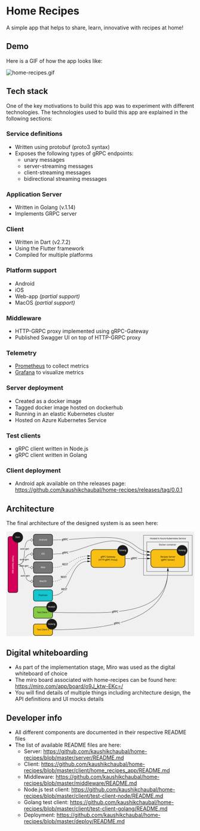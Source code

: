 # Home Recipes
A simple app that helps to share, learn, innovative with recipes at home! 

## Demo
Here is a GIF of how the app looks like:

![home-recipes.gif](assets/home-recipes.gif)

## Tech stack
One of the key motivations to build this app was to experiment with different technologies. The technologies used to build this app are explained in the following sections:

### Service definitions
* Written using protobuf (proto3 syntax)
* Exposes the following types of gRPC endpoints:
    * unary messages
    * server-streaming messages
    * client-streaming messages
    * bidirectional streaming messages

### Application Server
* Written in Golang (v.1.14)
* Implements GRPC server  

### Client
* Written in Dart (v2.7.2)
* Using the Flutter framework
* Compiled for multiple platforms

### Platform support
* Android
* iOS
* Web-app _(partial support)_
* MacOS _(partial support)_

### Middleware
* HTTP-GRPC proxy implemented using gRPC-Gateway
* Published Swagger UI on top of HTTP-GRPC proxy

### Telemetry
* [Prometheus](https://github.com/prometheus/prometheus) to collect metrics
* [Grafana](https://grafana.com/) to visualize metrics

### Server deployment
* Created as a docker image
* Tagged docker image hosted on dockerhub
* Running in an elastic Kubernetes cluster
* Hosted on Azure Kubernetes Service

### Test clients
* gRPC client written in Node.js
* gRPC client written in Golang

### Client deployment
* Android apk available on thhe releases page: https://github.com/kaushikchaubal/home-recipes/releases/tag/0.0.1

## Architecture
The final architecture of the designed system is as seen here:

![architecture-diagram.png](assets/architecture-diagram.png)

## Digital whiteboarding
* As part of the implementation stage, Miro was used as the digital whiteboard of choice
* The miro board associated with home-recipes can be found here: https://miro.com/app/board/o9J_ktw-EKc=/ 
* You will find details of multiple things including architecture design, the API definitions and UI mocks details

## Developer info
* All different components are documented in their respective README files
* The list of available README files are here:
    * Server: https://github.com/kaushikchaubal/home-recipes/blob/master/server/README.md
    * Client: https://github.com/kaushikchaubal/home-recipes/blob/master/client/home_recipes_app/README.md
    * Middleware: https://github.com/kaushikchaubal/home-recipes/blob/master/middleware/README.md
    * Node.js test client: https://github.com/kaushikchaubal/home-recipes/blob/master/client/test-client-node/README.md
    * Golang test client: https://github.com/kaushikchaubal/home-recipes/blob/master/client/test-client-golang/README.md
    * Deployment: https://github.com/kaushikchaubal/home-recipes/blob/master/deploy/README.md

